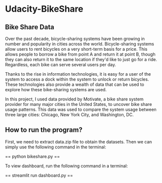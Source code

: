 # Udacity-BikeShare

## Bike Share Data

Over the past decade, bicycle-sharing systems have been growing in number and popularity in cities across the world. Bicycle-sharing systems allow users to rent bicycles on a very short-term basis for a price. This allows people to borrow a bike from point A and return it at point B, though they can also return it to the same location if they'd like to just go for a ride. Regardless, each bike can serve several users per day.

Thanks to the rise in information technologies, it is easy for a user of the system to access a dock within the system to unlock or return bicycles. These technologies also provide a wealth of data that can be used to explore how these bike-sharing systems are used.

In this project, I used data provided by Motivate, a bike share system provider for many major cities in the United States, to uncover bike share usage patterns. This data was used to compare the system usage between three large cities: Chicago, New York City, and Washington, DC.


## How to run the program?

First, we need to extract data.zip file to obtain the datasets. Then we can simply use the following command in the terminal:

== python bikeshare.py ==

To view dashboard, run the following command in a terminal:

== streamlit run dashboard.py ==
